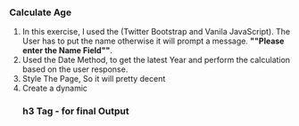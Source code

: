 ### Calculate Age
<ol>
    <li> In this exercise, I used the (Twitter Bootstrap and Vanila JavaScript). The User has to put the name otherwise it will prompt a message. <b>""Please enter the Name Field""</b>. </li>
    <li> Used the Date Method, to get the latest Year and perform the calculation based on the user response. </li>
    <li> Style The Page, So it will pretty decent </li>
    <li> Create a dynamic <h3> h3 Tag - for final Output</h3> </li>
</ol>